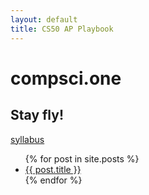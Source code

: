 ```yaml
---
layout: default
title: CS50 AP Playbook
---
```


# compsci.one

## Stay fly!

[syllabus](syllabus)

<ul>
  {% for post in site.posts %}
    <li>
      <a href="{{ post.url }}">{{ post.title }}</a>
    </li>
  {% endfor %}
</ul>
